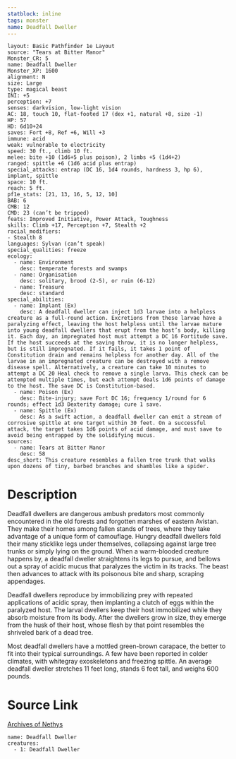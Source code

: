 ```yaml
---
statblock: inline
tags: monster
name: Deadfall Dweller
---
```

```statblock
layout: Basic Pathfinder 1e Layout
source: "Tears at Bitter Manor"
Monster_CR: 5
name: Deadfall Dweller
Monster_XP: 1600
alignment: N
size: Large
type: magical beast
INI: +5
perception: +7
senses: darkvision, low-light vision
AC: 18, touch 10, flat-footed 17 (dex +1, natural +8, size -1)
HP: 57
HD: 6d10+24
saves: Fort +8, Ref +6, Will +3
immune: acid
weak: vulnerable to electricity
speed: 30 ft., climb 10 ft.
melee: bite +10 (1d6+5 plus poison), 2 limbs +5 (1d4+2)
ranged: spittle +6 (1d6 acid plus entrap)
special_attacks: entrap (DC 16, 1d4 rounds, hardness 3, hp 6), implant, spittle
space: 10 ft.
reach: 5 ft.
pf1e_stats: [21, 13, 16, 5, 12, 10]
BAB: 6
CMB: 12
CMD: 23 (can’t be tripped)
feats: Improved Initiative, Power Attack, Toughness
skills: Climb +17, Perception +7, Stealth +2
racial_modifiers:
- Stealth 8
languages: Sylvan (can’t speak)
special_qualities: freeze
ecology:
  - name: Environment
    desc: temperate forests and swamps
  - name: Organisation
    desc: solitary, brood (2-5), or ruin (6-12)
  - name: Treasure
    desc: standard
special_abilities:
  - name: Implant (Ex)
    desc: A deadfall dweller can inject 1d3 larvae into a helpless creature as a full-round action. Excretions from these larvae have a paralyzing effect, leaving the host helpless until the larvae mature into young deadfall dwellers that erupt from the host’s body, killing it. Each day, an impregnated host must attempt a DC 16 Fortitude save. If the host succeeds at the saving throw, it is no longer helpless, but is still impregnated. If it fails, it takes 1 point of Constitution drain and remains helpless for another day. All of the larvae in an impregnated creature can be destroyed with a remove disease spell. Alternatively, a creature can take 10 minutes to attempt a DC 20 Heal check to remove a single larva. This check can be attempted multiple times, but each attempt deals 1d6 points of damage to the host. The save DC is Constitution-based.
  - name: Poison (Ex)
    desc: Bite-injury; save Fort DC 16; frequency 1/round for 6 rounds; effect 1d3 Dexterity damage; cure 1 save.
  - name: Spittle (Ex)
    desc: As a swift action, a deadfall dweller can emit a stream of corrosive spittle at one target within 30 feet. On a successful attack, the target takes 1d6 points of acid damage, and must save to avoid being entrapped by the solidifying mucus.
sources:
  - name: Tears at Bitter Manor
    desc: 58
desc_short: This creature resembles a fallen tree trunk that walks upon dozens of tiny, barbed branches and shambles like a spider.
```
# Description
Deadfall dwellers are dangerous ambush predators most commonly encountered in the old forests and forgotten marshes of eastern Avistan. They make their homes among fallen stands of trees, where they take advantage of a unique form of camouflage. Hungry deadfall dwellers fold their many sticklike legs under themselves, collapsing against large tree trunks or simply lying on the ground. When a warm-blooded creature happens by, a deadfall dweller straightens its legs to pursue, and bellows out a spray of acidic mucus that paralyzes the victim in its tracks. The beast then advances to attack with its poisonous bite and sharp, scraping appendages.

Deadfall dwellers reproduce by immobilizing prey with repeated applications of acidic spray, then implanting a clutch of eggs within the paralyzed host. The larval dwellers keep their host immobilized while they absorb moisture from its body. After the dwellers grow in size, they emerge from the husk of their host, whose flesh by that point resembles the shriveled bark of a dead tree.

Most deadfall dwellers have a mottled green-brown carapace, the better to fit into their typical surroundings. A few have been reported in colder climates, with whitegray exoskeletons and freezing spittle. An average deadfall dweller stretches 11 feet long, stands 6 feet tall, and weighs 600 pounds.
# Source Link
[Archives of Nethys](https://aonprd.com/MonsterDisplay.aspx?ItemName=Deadfall%20Dweller)
```encounter-table
name: Deadfall Dweller
creatures:
  - 1: Deadfall Dweller
```
